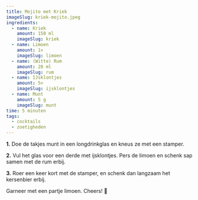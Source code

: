 ```yaml
---
title: Mojito met Kriek
imageSlug: kriek-mojito.jpeg
ingredients:
  - name: Kriek
    amount: 150 ml
    imageSlug: kriek
  - name: Limoen
    amount: 1×
    imageSlug: limoen
  - name: (Witte) Rum
    amount: 20 ml
    imageSlug: rum
  - name: IJsklontjes
    amount: 5×
    imageSlug: ijsklontjes
  - name: Munt
    amount: 5 g
    imageSlug: munt
time: 5 minuten
tags:
  - cocktails
  - zoetigheden
---
```


**1.** Doe de takjes munt in een longdrinkglas en kneus ze met een stamper.

**2.** Vul het glas voor een derde met ijsklontjes. Pers de limoen en schenk sap samen met de rum erbij.

**3.** Roer een keer kort met de stamper, en schenk dan langzaam het kersenbier erbij.

Garneer met een partje limoen. Cheers! 🍹
